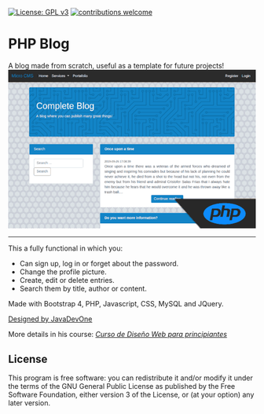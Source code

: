 [![License: GPL v3](https://img.shields.io/badge/License-GPLv3-blue.svg)](https://www.gnu.org/licenses/gpl-3.0)
[![contributions welcome](https://img.shields.io/badge/contributions-welcome-brightgreen.svg?style=flat)](https://github.com/dwyl/esta/issues)
# PHP Blog
A blog made from scratch, useful as a template for future projects!
![](https://github.com/EGA-SUPREMO/Portafolio/raw/master/assets/img/portfolio/cabin.png)

---
This a fully functional in which you:

* Can sign up, log in or forget about the password.
* Change the profile picture.
* Create, edit or delete entries.
* Search them by title, author or content.

Made with Bootstrap 4, PHP, Javascript, CSS, MySQL and JQuery.

[Designed by JavaDevOne](https://javadevone.com/)

More details in his course: [_Curso de Diseño Web para principiantes_](https://www.youtube.com/watch?v=J_I1B7nuTIU)

## License
This program is free software: you can redistribute it and/or modify it under the terms of the GNU General Public License as published by the Free Software Foundation, either version 3 of the License, or (at your option) any later version.
